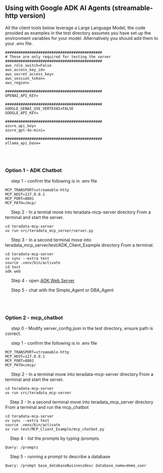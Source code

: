 ## Using with Google ADK AI Agents (streamable-http version)

All the client tools below leverage a Large Language Model, the code provided as examples in the test directory assumes you have set up the environment variables for your model.  Alternatively you should add them to your .env file.

```
############################################
# These are only required for testing the server 
############################################
aws_role_switch=False
aws_access_key_id=
aws_secret_access_key=
aws_session_token=
aws_region=

############################################
OPENAI_API_KEY=

############################################
GOOGLE_GENAI_USE_VERTEXAI=FALSE
GOOGLE_API_KEY=

############################################
azure_api_key=
azure_gpt-4o-mini=

############################################
ollama_api_base= 

```


<br><br>

### Option 1 - ADK Chatbot
&nbsp;&nbsp;&nbsp;&nbsp; step 1 - confirm the following is in .env file 
```
MCP_TRANSPORT=streamable-http
MCP_HOST=127.0.0.1
MCP_PORT=8001
MCP_PATH=/mcp/
```
&nbsp;&nbsp;&nbsp;&nbsp; Step 2 - In a termial move into teradata-mcp-server directory From a terminal and start the server.
```
cd teradata-mcp-server
uv run src/teradata_mcp_server/server.py
```
&nbsp;&nbsp;&nbsp;&nbsp; Step 3 - In a second terminal move into teradata_mcp_server/test/ADK_Client_Example directory From a terminal.
```
cd teradata-mcp-server
uv sync --extra test
source .venv/bin/activate
cd test
adk web
```
&nbsp;&nbsp;&nbsp;&nbsp; Step 4 - open [ADK Web Server ](http://0.0.0.0:8000) 

&nbsp;&nbsp;&nbsp;&nbsp; Step 5 - chat with the Simple_Agent or DBA_Agent

<br><br>

### Option 2 - mcp_chatbot

&nbsp;&nbsp;&nbsp;&nbsp; step 0 - Modify server_config.json in the test directory, ensure path is correct.

&nbsp;&nbsp;&nbsp;&nbsp; step 1 - confirm the following is in .env file 
```
MCP_TRANSPORT=streamable-http
MCP_HOST=127.0.0.1
MCP_PORT=8001
MCP_PATH=/mcp/
```
&nbsp;&nbsp;&nbsp;&nbsp; Step 2 - In a terminal move into teradata-mcp-server directory From a terminal and start the server.
```
cd teradata-mcp-server
uv run src/teradata_mcp-server
```

&nbsp;&nbsp;&nbsp;&nbsp;Step 3 - In a second terminal move into teradata_mcp_server directory From a terminal and run the mcp_chatbot
```
cd teradata-mcp-server
uv sync --extra test
source .venv/bin/activate
uv run test/MCP_Client_Example/mcp_chatbot.py
```
&nbsp;&nbsp;&nbsp;&nbsp;Step 4 - list the prompts by typing /prompts
```
Query: /prompts
```
&nbsp;&nbsp;&nbsp;&nbsp;Step 5 - running a prompt to describe a database
```
Query: /prompt base_databaseBusinessDesc database_name=demo_user
```
